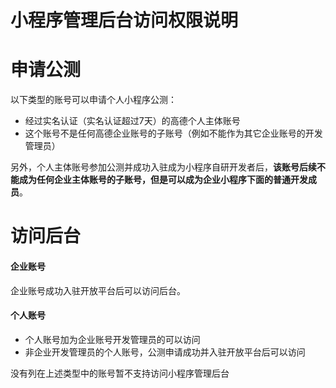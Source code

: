 # 小程序管理后台访问权限说明

# 申请公测
以下类型的账号可以申请个人小程序公测：

- 经过实名认证（实名认证超过7天）的高德个人主体账号
- 这个账号不是任何高德企业账号的子账号（例如不能作为其它企业账号的开发管理员）

另外，个人主体账号参加公测并成功入驻成为小程序自研开发者后，**该账号后续不能成为任何企业主体账号的子账号，但是可以成为企业小程序下面的普通开发成员**。

# 访问后台

#### 企业账号
企业账号成功入驻开放平台后可以访问后台。

#### 个人账号

- 个人账号加为企业账号开发管理员的可以访问
- 非企业开发管理员的个人账号，公测申请成功并入驻开放平台后可以访问

没有列在上述类型中的账号暂不支持访问小程序管理后台
